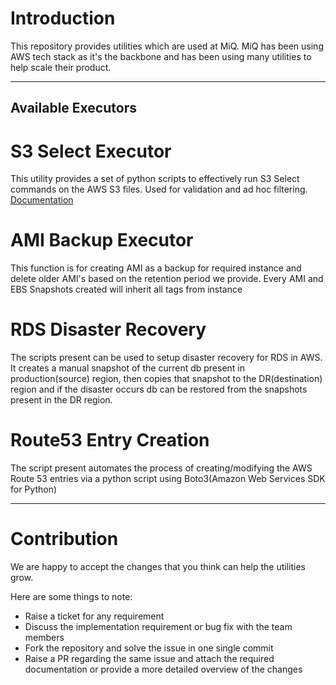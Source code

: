 # Introduction

This repository provides utilities which are used at MiQ.
MiQ has been using AWS tech stack as it's the backbone and has been using many utilities to help scale their product.

---
 Available Executors
---

# S3 Select Executor

This utility provides a set of python scripts to effectively run S3 Select commands on the AWS S3 files. 
Used for validation and ad hoc filtering. [Documentation](s3_select_executor/README.md)


# AMI Backup Executor

This function is for creating AMI as a backup for required instance and delete older AMI's based on the retention period we provide. Every AMI and EBS Snapshots created will inherit all tags from instance


# RDS Disaster Recovery
The scripts present can be used to setup disaster recovery for RDS in AWS. It creates a manual snapshot of the current db present in production(source) region, then copies that snapshot to the DR(destination) region and if the disaster occurs db can be restored from the snapshots present in the DR region.

# Route53 Entry Creation
The script present automates the process of creating/modifying the AWS Route 53 entries via a python script using Boto3(Amazon Web Services SDK for Python)

---

# Contribution
We are happy to accept the changes that you think can help the utilities grow.

Here are some things to note:

* Raise a ticket for any requirement
* Discuss the implementation requirement or bug fix with the team members
* Fork the repository and solve the issue in one single commit
* Raise a PR regarding the same issue and attach the required documentation or provide a more detailed overview of the changes
 
